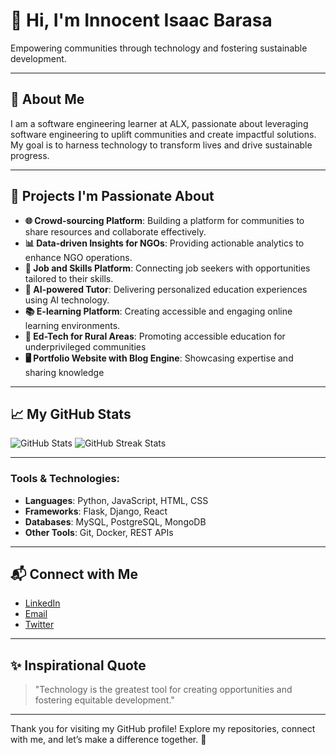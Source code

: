  # 👋 Hi, I'm Innocent Isaac Barasa  

Empowering communities through technology and fostering sustainable development.

---

## 📖 About Me
I am a software engineering learner at ALX, passionate about leveraging software engineering to uplift communities and create impactful solutions. My goal is to harness technology to transform lives and drive sustainable progress.

---

## 🚀 Projects I'm Passionate About
- **🌐 Crowd-sourcing Platform**: Building a platform for communities to share resources and collaborate effectively.
- **📊 Data-driven Insights for NGOs**: Providing actionable analytics to enhance NGO operations.
- **💼 Job and Skills Platform**: Connecting job seekers with opportunities tailored to their skills.
- **🤖 AI-powered Tutor**: Delivering personalized education experiences using AI technology.
- **📚 E-learning Platform**: Creating accessible and engaging online learning environments.
- **🌱 Ed-Tech for Rural Areas**: Promoting accessible education for underprivileged communities
- **🖥️ Portfolio Website with Blog Engine**: Showcasing expertise and sharing knowledge
   

---

## 📈 My GitHub Stats
![GitHub Stats](https://github-readme-stats.vercel.app/api?username=Omwami-dev&show_icons=true&theme=calm)
![GitHub Streak Stats](https://github-readme-streak-stats.herokuapp.com/?user=Omwami-dev&theme=calm)

---

 ### Tools & Technologies:
- **Languages**: Python, JavaScript, HTML, CSS
- **Frameworks**: Flask, Django, React
- **Databases**: MySQL, PostgreSQL, MongoDB
- **Other Tools**: Git, Docker, REST APIs


---

## 📬 Connect with Me
- [LinkedIn](https://linkedin.com/in/innocent-barasa-2229241ba)
- [Email](mailto:barasaowabarasa@gmail.com)
- [Twitter](https://x.com/Innocious_Found?t=WS99uxvVZb-o8R5fxpau4w&s=08)

---

## ✨ Inspirational Quote
> "Technology is the greatest tool for creating opportunities and fostering equitable development."
---

Thank you for visiting my GitHub profile! Explore my repositories, connect with me, and let’s make a difference together. 🚀
